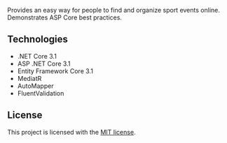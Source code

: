 Provides an easy way for people to find and organize sport events online. Demonstrates ASP Core best practices. 

## Technologies
* .NET Core 3.1
* ASP .NET Core 3.1
* Entity Framework Core 3.1
* MediatR
* AutoMapper
* FluentValidation

## License
This project is licensed with the [MIT license](LICENSE).